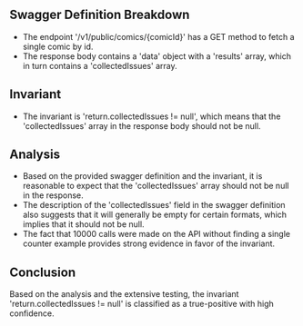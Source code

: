 ## Swagger Definition Breakdown
- The endpoint '/v1/public/comics/{comicId}' has a GET method to fetch a single comic by id.
- The response body contains a 'data' object with a 'results' array, which in turn contains a 'collectedIssues' array.

## Invariant
- The invariant is 'return.collectedIssues != null', which means that the 'collectedIssues' array in the response body should not be null.

## Analysis
- Based on the provided swagger definition and the invariant, it is reasonable to expect that the 'collectedIssues' array should not be null in the response.
- The description of the 'collectedIssues' field in the swagger definition also suggests that it will generally be empty for certain formats, which implies that it should not be null.
- The fact that 10000 calls were made on the API without finding a single counter example provides strong evidence in favor of the invariant.

## Conclusion
Based on the analysis and the extensive testing, the invariant 'return.collectedIssues != null' is classified as a true-positive with high confidence.
